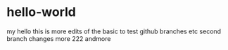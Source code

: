# hello-world
my hello
this is more edits of the basic to test github branches etc
second branch changes
more 222 andmore
